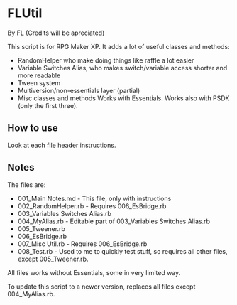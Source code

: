 # FLUtil 
By FL (Credits will be apreciated)

This script is for RPG Maker XP. It adds a lot of useful classes and methods:
- RandomHelper who make doing things like raffle a lot easier
- Variable Switches Alias, who makes switch/variable access shorter and more readable
- Tween system
- Multiversion/non-essentials layer (partial)
- Misc classes and methods
Works with Essentials. Works also with PSDK (only the first three).

## How to use
Look at each file header instructions.

## Notes
The files are:
- 001_Main Notes.md - This file, only with instructions
- 002_RandomHelper.rb - Requires 006_EsBridge.rb
- 003_Variables Switches Alias.rb
- 004_MyAlias.rb - Editable part of 003_Variables Switches Alias.rb
- 005_Tweener.rb
- 006_EsBridge.rb
- 007_Misc Util.rb - Requires 006_EsBridge.rb
- 008_Test.rb - Used to me to quickly test stuff, so requires all other files, except 005_Tweener.rb.

All files works without Essentials, some in very limited way. 

To update this script to a newer version, replaces all files except 004_MyAlias.rb.
